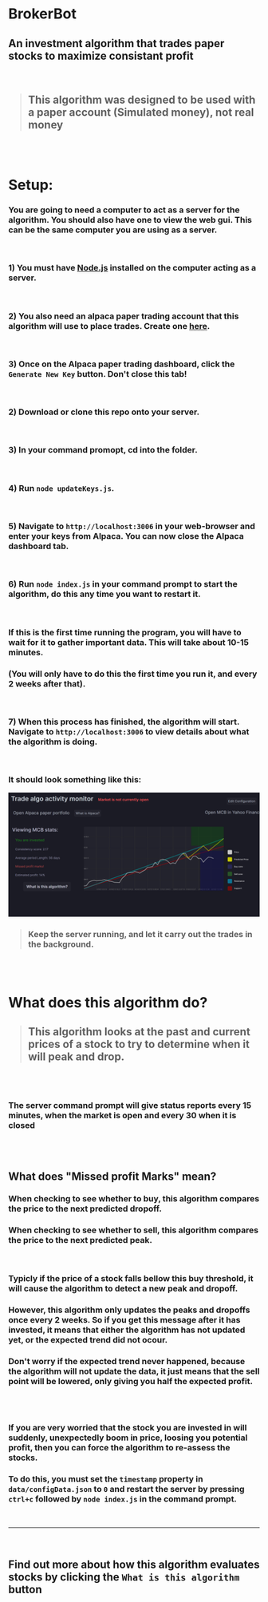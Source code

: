 # BrokerBot
## An investment algorithm that trades paper stocks to maximize consistant profit

<br>

> ## This algorithm was designed to be used with a paper account (Simulated money), not real money
<br><br>

# Setup:
### You are going to need a computer to act as a server for the algorithm. You should also have one to view the web gui. This can be the same computer you are using as a server.
<br>

### 1) You must have [Node.js](https://nodejs.org) installed on the computer acting as a server.
<br>

### 2) You also need an alpaca paper trading account that this algorithm will use to place trades. Create one [here](https://app.alpaca.markets/signup).
<br>

### 3) Once on the Alpaca paper trading dashboard, click the ```Generate New Key``` button. Don't close this tab!
<br>

### 2) Download or clone this repo onto your server.
<br>

### 3) In your command promopt, cd into the folder.
<br>

### 4) Run ```node updateKeys.js```.

<br>

### 5) Navigate to ```http://localhost:3006``` in your web-browser and enter your keys from Alpaca. You can now close the Alpaca dashboard tab.
<br>

### 6) Run ```node index.js``` in your command prompt to start the algorithm, do this any time you want to restart it.
<br>

### If this is the first time running the program, you will have to wait for it to gather important data. This will take about 10-15 minutes. 
### (You will only have to do this the first time you run it, and every 2 weeks after that).
<br>

### 7) When this process has finished, the algorithm will start. Navigate to ```http://localhost:3006``` to view details about what the algorithm is doing.
<br>

### It should look something like this:
![webgui](public/assets/README/webgui.png)

> ### Keep the server running, and let it carry out the trades in the background.
<br><br>

# What does this algorithm do?

> ## This algorithm looks at the past and current prices of a stock to try to determine when it will peak and drop.
<br><br>

### The server command prompt will give status reports every 15 minutes, when the market is open and every 30 when it is closed
<br><br>

## What does "Missed profit Marks" mean?
### When checking to see whether to buy, this algorithm compares the price to the next predicted dropoff.
### When checking to see whether to sell, this algorithm compares the price to the next predicted peak. 
<br>

### Typicly if the price of a stock falls bellow this buy threshold, it will cause the algorithm to detect a new peak and dropoff.
### However, this algorithm only updates the peaks and dropoffs once every 2 weeks. So if you get this message after it has invested, it means that either the algorithm has not updated yet, or the expected trend did not ocour.
### Don't worry if the expected trend never happened, because the algorithm will not update the data, it just means that the sell point will be lowered, only giving you half the expected profit. 
<br><br>

### If you are very worried that the stock you are invested in will suddenly, unexpectedly boom in price, loosing you potential profit, then you can force the algorithm to re-assess the stocks.

### To do this, you must set the ```timestamp``` property in ```data/configData.json``` to ```0``` and restart the server by pressing ```ctrl+c``` followed by ```node index.js``` in the command prompt.
<br>

---

<br>

## Find out more about how this algorithm evaluates stocks by clicking the ```What is this algorithm``` button